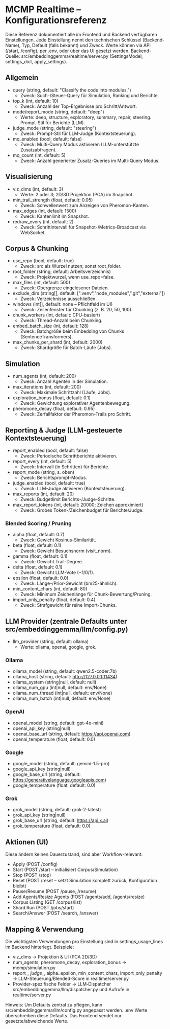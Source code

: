 # MCMP Realtime – Konfigurationsreferenz

Diese Referenz dokumentiert alle im Frontend und Backend verfügbaren Einstellungen. Jede Einstellung nennt den technischen Schlüssel (Backend-Name), Typ, Default (falls bekannt) und Zweck. Werte können via API (/start, /config), per .env, oder über das UI gesetzt werden. Backend-Quelle: src/embeddinggemma/realtime/server.py (SettingsModel, settings_dict, apply_settings).

## Allgemein
- query (string, default: "Classify the code into modules.")
  - Zweck: Such-/Steuer-Query für Simulation, Ranking und Berichte.
- top_k (int, default: 10)
  - Zweck: Anzahl der Top-Ergebnisse pro Schritt/Antwort.
- mode/report_mode (string, default: "deep")
  - Werte: deep, structure, exploratory, summary, repair, steering. Prompt-Stil für Berichte (LLM).
- judge_mode (string, default: "steering")
  - Zweck: Prompt-Stil für LLM-Judge (Kontextsteuerung).
- mq_enabled (bool, default: false)
  - Zweck: Multi-Query Modus aktivieren (LLM-unterstützte Zusatzabfragen).
- mq_count (int, default: 5)
  - Zweck: Anzahl generierter Zusatz-Queries im Multi-Query Modus.

## Visualisierung
- viz_dims (int, default: 3)
  - Werte: 2 oder 3; 2D/3D Projektion (PCA) im Snapshot.
- min_trail_strength (float, default: 0.05)
  - Zweck: Schwellenwert zum Anzeigen von Pheromon-Kanten.
- max_edges (int, default: 1500)
  - Zweck: Kantenlimit im Snapshot.
- redraw_every (int, default: 2)
  - Zweck: Schrittintervall für Snapshot-/Metrics-Broadcast via WebSocket.

## Corpus & Chunking
- use_repo (bool, default: true)
  - Zweck: src als Wurzel nutzen; sonst root_folder.
- root_folder (string, default: Arbeitsverzeichnis)
  - Zweck: Projektwurzel, wenn use_repo=false.
- max_files (int, default: 500)
  - Zweck: Obergrenze eingelesener Dateien.
- exclude_dirs (string[], default: [".venv","node_modules",".git","external"])
  - Zweck: Verzeichnisse ausschließen.
- windows (int[], default: none – Pflichtfeld im UI)
  - Zweck: Zeilenfenster für Chunking (z. B. 20, 50, 100).
- chunk_workers (int, default: CPU-basiert)
  - Zweck: Thread-Anzahl beim Chunking.
- embed_batch_size (int, default: 128)
  - Zweck: Batchgröße beim Embedding von Chunks (SentenceTransformers).
- max_chunks_per_shard (int, default: 2000)
  - Zweck: Shardgröße für Batch-Läufe (Jobs).

## Simulation
- num_agents (int, default: 200)
  - Zweck: Anzahl Agenten in der Simulation.
- max_iterations (int, default: 200)
  - Zweck: Maximale Schrittzahl (Läufe, Jobs).
- exploration_bonus (float, default: 0.1)
  - Zweck: Gewichtung explorativer Agentenbewegung.
- pheromone_decay (float, default: 0.95)
  - Zweck: Zerfallfaktor der Pheromon-Trails pro Schritt.

## Reporting & Judge (LLM‑gesteuerte Kontextsteuerung)
- report_enabled (bool, default: false)
  - Zweck: Periodische Schrittberichte aktivieren.
- report_every (int, default: 5)
  - Zweck: Intervall (in Schritten) für Berichte.
- report_mode (string, s. oben)
  - Zweck: Berichtsprompt-Modus.
- judge_enabled (bool, default: true)
  - Zweck: LLM-Judge aktivieren (Kontextsteuerung).
- max_reports (int, default: 20)
  - Zweck: Budgetlimit Berichts-/Judge-Schritte.
- max_report_tokens (int, default: 20000; Zeichen approximiert)
  - Zweck: Grobes Token-/Zeichenbudget für Berichte/Judge.

### Blended Scoring / Pruning
- alpha (float, default: 0.7)
  - Zweck: Gewicht Kosinus-Similarität.
- beta (float, default: 0.1)
  - Zweck: Gewicht Besuchsnorm (visit_norm).
- gamma (float, default: 0.1)
  - Zweck: Gewicht Trail-Degree.
- delta (float, default: 0.1)
  - Zweck: Gewicht LLM-Vote (−1/0/1).
- epsilon (float, default: 0.0)
  - Zweck: Länge-/Prior-Gewicht (bm25-ähnlich).
- min_content_chars (int, default: 80)
  - Zweck: Minimum Zeichenlänge für Chunk-Bewertung/Pruning.
- import_only_penalty (float, default: 0.4)
  - Zweck: Strafgewicht für reine Import-Chunks.

## LLM Provider (zentrale Defaults unter src/embeddinggemma/llm/config.py)
- llm_provider (string, default: ollama)
  - Werte: ollama, openai, google, grok.

### Ollama
- ollama_model (string, default: qwen2.5-coder:7b)
- ollama_host (string, default: http://127.0.0.1:11434)
- ollama_system (string|null, default: null)
- ollama_num_gpu (int|null, default: env/None)
- ollama_num_thread (int|null, default: env/None)
- ollama_num_batch (int|null, default: env/None)

### OpenAI
- openai_model (string, default: gpt-4o-mini)
- openai_api_key (string|null)
- openai_base_url (string, default: https://api.openai.com)
- openai_temperature (float, default: 0.0)

### Google
- google_model (string, default: gemini-1.5-pro)
- google_api_key (string|null)
- google_base_url (string, default: https://generativelanguage.googleapis.com)
- google_temperature (float, default: 0.0)

### Grok
- grok_model (string, default: grok-2-latest)
- grok_api_key (string|null)
- grok_base_url (string, default: https://api.x.ai)
- grok_temperature (float, default: 0.0)

## Aktionen (UI)
Diese ändern keinen Dauerzustand, sind aber Workflow-relevant:
- Apply (POST /config)
- Start (POST /start – initialisiert Corpus/Simulation)
- Stop (POST /stop)
- Reset (POST /reset – setzt Simulation komplett zurück, Konfiguration bleibt)
- Pause/Resume (POST /pause, /resume)
- Add Agents/Resize Agents (POST /agents/add, /agents/resize)
- Corpus Listing (GET /corpus/list)
- Shard Run (POST /jobs/start)
- Search/Answer (POST /search, /answer)

## Mapping & Verwendung
Die wichtigsten Verwendungen pro Einstellung sind in settings_usage_lines im Backend hinterlegt. Beispiele:
- viz_dims → Projektion & UI (PCA 2D/3D)
- num_agents, pheromone_decay, exploration_bonus → mcmp/simulation.py
- report_*, judge_*, alpha..epsilon, min_content_chars, import_only_penalty → LLM-Steuerung/Blended-Score in realtime/server.py
- Provider-spezifische Felder → LLM‑Dispatcher src/embeddinggemma/llm/dispatcher.py und Aufrufe in realtime/server.py

Hinweis: Um Defaults zentral zu pflegen, kann src/embeddinggemma/llm/config.py angepasst werden. .env Werte überschreiben diese Defaults. Das Frontend sendet nur gesetzte/abweichende Werte.



